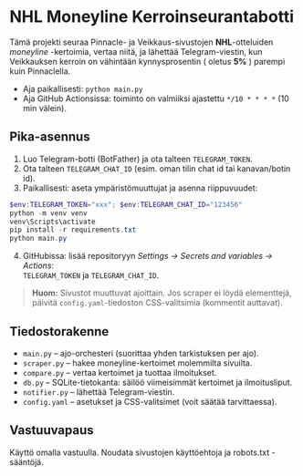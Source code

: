 # NHL Moneyline Kerroinseurantabotti

Tämä projekti seuraa Pinnacle- ja Veikkaus-sivustojen **NHL**-otteluiden *moneyline* -kertoimia,
vertaa niitä, ja lähettää Telegram-viestin, kun Veikkauksen kerroin on vähintään kynnysprosentin
( oletus **5%** ) parempi kuin Pinnaclella.

- Aja paikallisesti: `python main.py`
- Aja GitHub Actionsissa: toiminto on valmiiksi ajastettu `*/10 * * * *` (10 min välein).

## Pika-asennus

1. Luo Telegram-botti (BotFather) ja ota talteen `TELEGRAM_TOKEN`.
2. Ota talteen `TELEGRAM_CHAT_ID` (esim. oman tilin chat id tai kanavan/botin id).
3. Paikallisesti: aseta ympäristömuuttujat ja asenna riippuvuudet:

```powershell
$env:TELEGRAM_TOKEN="xxx"; $env:TELEGRAM_CHAT_ID="123456"
python -m venv venv
venv\Scripts\activate
pip install -r requirements.txt
python main.py
```

4. GitHubissa: lisää repositoryyn *Settings → Secrets and variables → Actions*:  
   `TELEGRAM_TOKEN` ja `TELEGRAM_CHAT_ID`.

> **Huom:** Sivustot muuttuvat ajoittain. Jos scraper ei löydä elementtejä,
> päivitä `config.yaml`-tiedoston CSS-valitsimia (kommentit auttavat).

## Tiedostorakenne

- `main.py` – ajo-orchesteri (suorittaa yhden tarkistuksen per ajo).
- `scraper.py` – hakee moneyline-kertoimet molemmilta sivuilta.
- `compare.py` – vertaa kertoimet ja tuottaa ilmoitukset.
- `db.py` – SQLite-tietokanta: säilöö viimeisimmät kertoimet ja ilmoitusliput.
- `notifier.py` – lähettää Telegram-viestin.
- `config.yaml` – asetukset ja CSS-valitsimet (voit säätää tarvittaessa).

## Vastuuvapaus

Käyttö omalla vastuulla. Noudata sivustojen käyttöehtoja ja robots.txt -sääntöjä.
